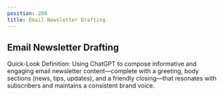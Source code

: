 ```yaml
---
position: 208
title: Email Newsletter Drafting
---
```


## Email Newsletter Drafting

Quick-Look Definition: Using ChatGPT to compose informative and engaging email newsletter content—complete with a greeting, body sections (news, tips, updates), and a friendly closing—that resonates with subscribers and maintains a consistent brand voice.